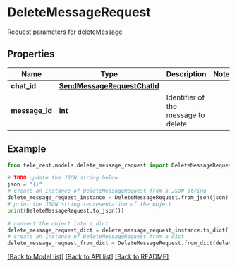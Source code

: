 # DeleteMessageRequest

Request parameters for deleteMessage

## Properties

Name | Type | Description | Notes
------------ | ------------- | ------------- | -------------
**chat_id** | [**SendMessageRequestChatId**](SendMessageRequestChatId.md) |  | 
**message_id** | **int** | Identifier of the message to delete | 

## Example

```python
from tele_rest.models.delete_message_request import DeleteMessageRequest

# TODO update the JSON string below
json = "{}"
# create an instance of DeleteMessageRequest from a JSON string
delete_message_request_instance = DeleteMessageRequest.from_json(json)
# print the JSON string representation of the object
print(DeleteMessageRequest.to_json())

# convert the object into a dict
delete_message_request_dict = delete_message_request_instance.to_dict()
# create an instance of DeleteMessageRequest from a dict
delete_message_request_from_dict = DeleteMessageRequest.from_dict(delete_message_request_dict)
```
[[Back to Model list]](../README.md#documentation-for-models) [[Back to API list]](../README.md#documentation-for-api-endpoints) [[Back to README]](../README.md)



